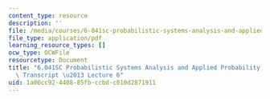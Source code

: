 ```yaml
---
content_type: resource
description: ''
file: /media/courses/6-041sc-probabilistic-systems-analysis-and-applied-probability-fall-2013/1a00cc92440885fbccbdc010d2871911_MIT6_041SCF13_lec06_300k.pdf
file_type: application/pdf
learning_resource_types: []
ocw_type: OCWFile
resourcetype: Document
title: "6.041SC Probabilistic Systems Analysis and Applied Probability, Fall 2013\
  \ Transcript \u2013 Lecture 6"
uid: 1a00cc92-4408-85fb-ccbd-c010d2871911
---
```

